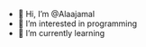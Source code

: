 - 👋 Hi, I’m @Alaajamal
- 👀 I’m interested in programming 
- 🌱 I’m currently learning
<!---
Alaajamal/Alaajamal is a ✨ special ✨ repository because its `README.md` (this file) appears on your GitHub profile.
You can click the Preview link to take a look at your changes.
--->
